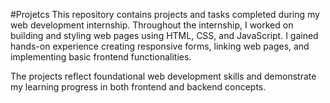 #Projetcs
This repository contains projects and tasks completed during my web development internship. Throughout the internship, I worked on building and styling web pages using HTML, CSS, and JavaScript. I gained hands-on experience creating responsive forms, linking web pages, and implementing basic frontend functionalities.

The projects reflect foundational web development skills and demonstrate my learning progress in both frontend and backend concepts.
